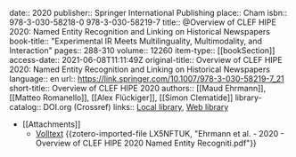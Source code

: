 date:: 2020
publisher:: Springer International Publishing
place:: Cham
isbn:: 978-3-030-58218-0 978-3-030-58219-7
title:: @Overview of CLEF HIPE 2020: Named Entity Recognition and Linking on Historical Newspapers
book-title:: "Experimental IR Meets Multilinguality, Multimodality, and Interaction"
pages:: 288-310
volume:: 12260
item-type:: [[bookSection]]
access-date:: 2021-06-08T11:11:49Z
original-title:: Overview of CLEF HIPE 2020: Named Entity Recognition and Linking on Historical Newspapers
language:: en
url:: https://link.springer.com/10.1007/978-3-030-58219-7_21
short-title:: Overview of CLEF HIPE 2020
authors:: [[Maud Ehrmann]], [[Matteo Romanello]], [[Alex Flückiger]], [[Simon Clematide]]
library-catalog:: DOI.org (Crossref)
links:: [Local library](zotero://select/groups/2386895/items/A6BK8J9U), [Web library](https://www.zotero.org/groups/2386895/items/A6BK8J9U)

- [[Attachments]]
	- [Volltext](https://link.springer.com/content/pdf/10.1007%2F978-3-030-58219-7_21.pdf) {{zotero-imported-file LX5NFTUK, "Ehrmann et al. - 2020 - Overview of CLEF HIPE 2020 Named Entity Recogniti.pdf"}}